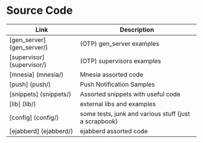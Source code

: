 # Source Code

| Link                       | Description                                           |
| -------------------------- | ----------------------------------------------------- |
| [gen_server] (gen_server/) | (OTP) gen_server examples                             |
| [supervisor] (supervisor/) | (OTP) supervisors examples                            |
| [mnesia] (mnesia/)         | Mnesia assorted code                                  |
| [push] (push/)             | Push Notification Samples                             |
| [snippets] (snippets/)     | Assorted snippets with useful code                    |
| [lib] (lib/)               | external libs and examples                            |
| [config] (config/)         | some tests, junk and various stuff (just a scrapbook) |
| [ejabberd] (ejabberd/)     | ejabberd assorted code                                |
